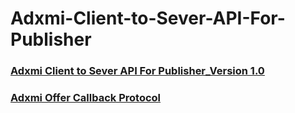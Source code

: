 # Adxmi-Client-to-Sever-API-For-Publisher

### [Adxmi Client to Sever API For Publisher_Version  1.0](https://github.com/Adxmi/Adxmi-Client-to-Sever-API-For-Publisher/blob/master/Adxmi%20Client%20to%20Sever%20API%20For%20Publisher_Version%201.0.md)

### [Adxmi Offer Callback Protocol](https://github.com/Adxmi/Adxmi-Client-to-Sever-API-For-Publisher/blob/master/Adxmi%20Offer%20Callback%20Protocol.md)
